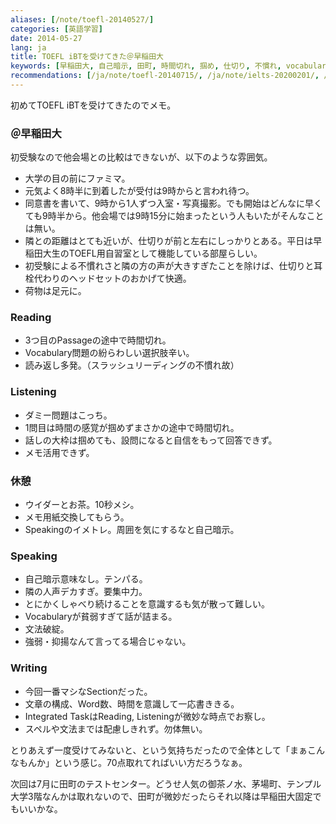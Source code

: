 ```yaml
---
aliases: [/note/toefl-20140527/]
categories: [英語学習]
date: 2014-05-27
lang: ja
title: TOEFL iBTを受けてきた＠早稲田大
keywords: [早稲田大, 自己暗示, 田町, 時間切れ, 掴め, 仕切り, 不慣れ, vocabulary, 取れ, listening]
recommendations: [/ja/note/toefl-20140715/, /ja/note/ielts-20200201/, /ja/note/ielts-20210226/]
---
```


初めてTOEFL iBTを受けてきたのでメモ。

<!--more-->

### ＠早稲田大

初受験なので他会場との比較はできないが、以下のような雰囲気。

- 大学の目の前にファミマ。
- 元気よく8時半に到着したが受付は9時からと言われ待つ。
- 同意書を書いて、9時から1人ずつ入室・写真撮影。でも開始はどんなに早くても9時半から。他会場では9時15分に始まったという人もいたがそんなことは無い。
- 隣との距離はとても近いが、仕切りが前と左右にしっかりとある。平日は早稲田大生のTOEFL用自習室として機能している部屋らしい。
- 初受験による不慣れさと隣の方の声が大きすぎたことを除けば、仕切りと耳栓代わりのヘッドセットのおかげて快適。
- 荷物は足元に。

### Reading

- 3つ目のPassageの途中で時間切れ。
- Vocabulary問題の紛らわしい選択肢辛い。
- 読み返し多発。（スラッシュリーディングの不慣れ故）

### Listening

- ダミー問題はこっち。
- 1問目は時間の感覚が掴めずまさかの途中で時間切れ。
- 話しの大枠は掴めても、設問になると自信をもって回答できず。
- メモ活用できず。

### 休憩

- ウイダーとお茶。10秒メシ。
- メモ用紙交換してもらう。
- Speakingのイメトレ。周囲を気にするなと自己暗示。

### Speaking

- 自己暗示意味なし。テンパる。
- 隣の人声デカすぎ。要集中力。
- とにかくしゃべり続けることを意識するも気が散って難しい。
- Vocabularyが貧弱すぎて話が詰まる。
- 文法破綻。
- 強弱・抑揚なんて言ってる場合じゃない。

### Writing

- 今回一番マシなSectionだった。
- 文章の構成、Word数、時間を意識して一応書ききる。
- Integrated TaskはReading, Listeningが微妙な時点でお察し。
- スペルや文法までは配慮しきれず。勿体無い。


とりあえず一度受けてみないと、という気持ちだったので全体として「まぁこんなもんか」という感じ。70点取れてればいい方だろうなぁ。

次回は7月に田町のテストセンター。どうせ人気の御茶ノ水、茅場町、テンプル大学3階なんかは取れないので、田町が微妙だったらそれ以降は早稲田大固定でもいいかな。

